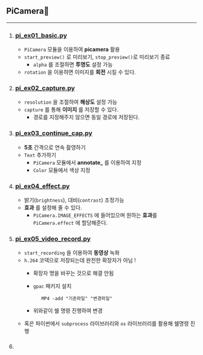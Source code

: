 ## PiCamera🗽
---
1. ### [pi_ex01_basic.py](./pi_ex01_basic.py)
   - `PiCamera` 모듈을 이용하여 **picamera** 활용
   - `start_preview()` 로 미리보기, `stop_preview()`로 미리보기 종료
      - `alpha` 를 조절하면 **투명도** 설정 가능
   - `rotation` 을 이용하면 이미지를 **회전** 시킬 수 있다.
2. ### [pi_ex02_capture.py](./pi_ex02_capture.py)
   - `resolution` 을 조절하여 **해상도** 설정 가능
   - `capture` 를 통해 **이미지** 를 저장할 수 있다.
      - 경로를 지정해주지 않으면 동일 경로에 저장된다.
3. ### [pi_ex03_continue_cap.py](./pi_ex03_continue_cap.py)
   - **5초** 간격으로 연속 촬영하기
   - `Text` 추가하기
      - `PiCamera` 모듈에서 **annotate_** 를 이용하여 지정 
      - `Color` 모듈에서 색상 지정
4. ### [pi_ex04_effect.py](./pi_ex04_effect.py)
   - 밝기(`brightness`), 대비(`contrast`) 조정가능
   - **효과** 를 설정해 줄 수 있다.
      - `PiCamera.IMAGE_EFFECTS` 에 들어있으며 원하는 **효과**를 `PiCamera.effect` 에 할당해준다.
5. ### [pi_ex05_video_record.py](./pi_ex05_video_record.py)
   - `start_recording` 을 이용하여 **동영상** 녹화
   - `h.264` 코덱으로 저장되는데 완전한 확장자가 아님 !
      - 확장자 명을 바꾸는 것으로 해결 안됨
      - `gpac` 패키지 설치
      
         ```sheel script 
            MP4 -add "기존파일" "변경파일"
         ```
      - 위와같이 쉘 명령 진행하여 변경
   - 혹은 파이썬에서 `subprocess` 라이브러리와 `os` 라이브러리를 활용해 쉘명령 진행 
6. ### []()